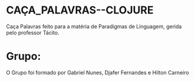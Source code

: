 # CAÇA_PALAVRAS--CLOJURE
Caça Palavras feito para a matéria de Paradigmas de Linguagem, gerida pelo professor Tácito.

# Grupo:
O Grupo foi formado por Gabriel Nunes, Djafer Fernandes e Hilton Carneiro
